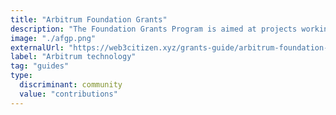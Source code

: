 ```yaml
---
title: "Arbitrum Foundation Grants"
description: "The Foundation Grants Program is aimed at projects working in, assisting with, or supporting the Arbitrum ecosystem."
image: "./afgp.png"
externalUrl: "https://web3citizen.xyz/grants-guide/arbitrum-foundation-grants"
label: "Arbitrum technology"
tag: "guides"
type:
  discriminant: community
  value: "contributions"
---
```

